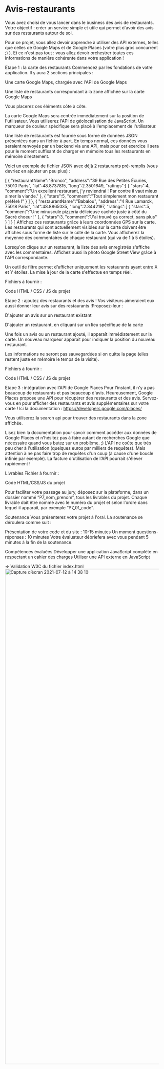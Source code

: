 # Avis-restaurants

Vous avez choisi de vous lancer dans le business des avis de restaurants. Votre objectif : créer un service simple et utile qui permet d'avoir des avis sur des restaurants autour de soi.

Pour ce projet, vous allez devoir apprendre à utiliser des API externes, telles que celles de Google Maps et de Google Places (votre plus gros concurrent ;) ). Et ce n'est pas tout : vous allez devoir orchestrer toutes ces informations de manière cohérente dans votre application !

Etape 1 : la carte des restaurants
Commencez par les fondations de votre application. Il y aura 2 sections principales :

Une carte Google Maps, chargée avec l'API de Google Maps

Une liste de restaurants correspondant à la zone affichée sur la carte Google Maps

Vous placerez ces éléments côte à côte.

La carte Google Maps sera centrée immédiatement sur la position de l'utilisateur. Vous utiliserez l'API de géolocalisation de JavaScript. Un marqueur de couleur spécifique sera placé à l'emplacement de l'utilisateur.

Une liste de restaurants est fournie sous forme de données JSON présentées dans un fichier à part. En temps normal, ces données vous seraient renvoyés par un backend via une API, mais pour cet exercice il sera pour le moment suffisant de charger en mémoire tous les restaurants en mémoire directement.

Voici un exemple de fichier JSON avec déjà 2 restaurants pré-remplis (vous devriez en ajouter un peu plus) :

[
   {
      "restaurantName":"Bronco",
      "address":"39 Rue des Petites Écuries, 75010 Paris",
      "lat":48.8737815,
      "long":2.3501649,
      "ratings":[
         {
            "stars":4,
            "comment":"Un excellent restaurant, j'y reviendrai ! Par contre il vaut mieux aimer la viande."
         },
         {
            "stars":5,
            "comment":"Tout simplement mon restaurant préféré !"
         }
      ]
   },
   {
      "restaurantName":"Babalou",
      "address":"4 Rue Lamarck, 75018 Paris",
      "lat":48.8865035,
      "long":2.3442197,
      "ratings":[
         {
            "stars":5,
            "comment":"Une minuscule pizzeria délicieuse cachée juste à côté du Sacré choeur !"
         },
         {
            "stars":3,
            "comment":"J'ai trouvé ça correct, sans plus"
         }
      ]
   }
]
Affichez ces restaurants grâce à leurs coordonnées GPS sur la carte. Les restaurants qui sont actuellement visibles sur la carte doivent être affichés sous forme de liste sur le côté de la carte. Vous afficherez la moyenne des commentaires de chaque restaurant (qui va de 1 à 5 étoiles).

Lorsqu'on clique sur un restaurant, la liste des avis enregistrés s'affiche avec les commentaires. Affichez aussi la photo Google Street View grâce à l'API correspondante.

Un outil de filtre permet d'afficher uniquement les restaurants ayant entre X et Y étoiles. La mise à jour de la carte s'effectue en temps réel.

Fichiers à fournir :

Code HTML / CSS / JS du projet

Etape 2 : ajoutez des restaurants et des avis !
Vos visiteurs aimeraient eux aussi donner leur avis sur des restaurants !Proposez-leur :

D'ajouter un avis sur un restaurant existant

D'ajouter un restaurant, en cliquant sur un lieu spécifique de la carte

Une fois un avis ou un restaurant ajouté, il apparaît immédiatement sur la carte. Un nouveau marqueur apparaît pour indiquer la position du nouveau restaurant.

Les informations ne seront pas sauvegardées si on quitte la page (elles restent juste en mémoire le temps de la visite).

Fichiers à fournir :

Code HTML / CSS / JS du projet

Etape 3 : intégration avec l'API de Google Places
Pour l'instant, il n'y a pas beaucoup de restaurants et pas beaucoup d'avis. Heureusement, Google Places propose une API pour récupérer des restaurants et des avis. Servez-vous en pour afficher des restaurants et avis supplémentaires sur votre carte ! Ici la documentation : https://developers.google.com/places/



Vous utiliserez la search api pour trouver des restaurants dans la zone affichée.

Lisez bien la documentation pour savoir comment accéder aux données de Google Places et n'hésitez pas à faire autant de recherches Google que nécessaire quand vous butez sur un problème. ;)
L'API ne coûte que très peu cher à l'utilisation (quelques euros par milliers de requêtes). Mais attention à ne pas faire trop de requêtes d'un coup (à cause d'une boucle infinie par exemple). La facture d'utilisation de l'API pourrait s'élever rapidement !

Livrables
Fichier à fournir :

Code HTML/CSS/JS du projet

Pour faciliter votre passage au jury, déposez sur la plateforme, dans un dossier nommé “P7_nom_prenom”, tous les livrables du projet. Chaque livrable doit être nommé avec le numéro du projet et selon l'ordre dans lequel il apparaît, par exemple “P7_01_code”.

Soutenance
Vous présenterez votre projet à l'oral. La soutenance se déroulera comme suit :

Présentation de votre code et du site : 10-15 minutes
Un moment questions-réponses : 10 minutes
Votre évaluateur débriefera avec vous pendant 5 minutes à la fin de la soutenance. 

 

Compétences évaluées
Développer une application JavaScript complète en respectant un cahier des charges
Utiliser une API externe en JavaScript




=> Validation W3C du fichier index.html
<img width="1621" alt="Capture d’écran 2021-07-12 à 14 38 10" src="https://user-images.githubusercontent.com/53316189/125289914-0e1a5f00-e320-11eb-979e-b4446847ca11.png">
